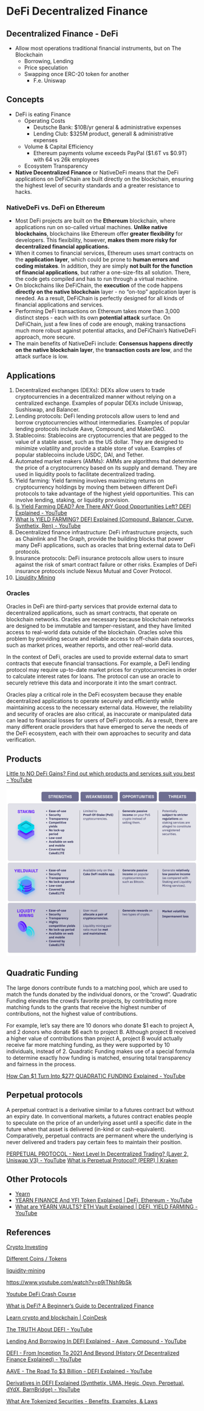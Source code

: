 # DeFi Decentralized Finance

## Decentralized Finance - DeFi

- Allow most operations traditional financial instruments, but on The Blockchain
  - Borrowing, Lending
  - Price speculation
  - Swapping once ERC-20 token for another
    - F.e. Uniswap

## Concepts

- DeFi is eating Finance
  - Operating Costs
    - Deutsche Bank: $10B/yr general & administrative expenses
    - Lending Club: $325M product, generall & administrative expenses
  - Volume & Capital Efficiency
    - Ethereum payments volume exceeds PayPal ($1.6T vs $0.9T) with 64 vs 26k employees
  - Ecosystem Transparency
- **Native Decentralized Finance** or NativeDeFi means that the DeFi applications on DeFiChain are built directly on the blockchain, ensuring the highest level of security standards and a greater resistance to hacks.

### NativeDeFi vs. DeFi on Ethereum

- Most DeFi projects are built on the **Ethereum** blockchain, where applications run on so-called virtual machines. **Unlike native blockchains**, blockchains like Ethereum offer **greater flexibility** for developers. This flexibility, however, **makes them more risky for decentralized financial applications.**
- When it comes to financial services, Ethereum uses smart contracts on the **application layer**, which could be prone to **human errors and coding mistakes**. In addition, they are simply **not built for the function of financial applications**, but rather a one-size-fits all solution. There, the code gets compiled and has to run through a virtual machine.
- On blockchains like DeFiChain, the **execution** of the code happens **directly on the native blockchain** layer - no “on-top” application layer is needed. As a result, DeFiChain is perfectly designed for all kinds of financial applications and services.
- Performing DeFi transactions on Ethereum takes more than 3,000 distinct steps - each with its own **potential attack** surface. On DeFiChain, just a few lines of code are enough, making transactions much more robust against potential attacks, and DeFiChain’s NativeDeFi approach, more secure.
- The main benefits of NativeDeFi include: **Consensus happens directly on the native blockchain layer**, the **transaction costs are low**, and the attack surface is low.

## Applications

1. Decentralized exchanges (DEXs): DEXs allow users to trade cryptocurrencies in a decentralized manner without relying on a centralized exchange. Examples of popular DEXs include Uniswap, Sushiswap, and Balancer.
2. Lending protocols: DeFi lending protocols allow users to lend and borrow cryptocurrencies without intermediaries. Examples of popular lending protocols include Aave, Compound, and MakerDAO.
3. Stablecoins: Stablecoins are cryptocurrencies that are pegged to the value of a stable asset, such as the US dollar. They are designed to minimize volatility and provide a stable store of value. Examples of popular stablecoins include USDC, DAI, and Tether.
4. Automated market makers (AMMs): AMMs are algorithms that determine the price of a cryptocurrency based on its supply and demand. They are used in liquidity pools to facilitate decentralized trading.
5. Yield farming: Yield farming involves maximizing returns on cryptocurrency holdings by moving them between different DeFi protocols to take advantage of the highest yield opportunities. This can involve lending, staking, or liquidity provision.
1. [Is Yield Farming DEAD? Are There ANY Good Opportunities Left? DEFI Explained - YouTube](https://www.youtube.com/watch?v=s0Of2ZnyhIE&ab_channel=Finematics)
2. [What Is YIELD FARMING? DEFI Explained (Compound, Balancer, Curve, Synthetix, Ren) - YouTube](https://www.youtube.com/watch?v=ClnnLI1SClA&ab_channel=Finematics)
6. Decentralized finance infrastructure: DeFi infrastructure projects, such as Chainlink and The Graph, provide the building blocks that power many DeFi applications, such as oracles that bring external data to DeFi protocols.
7. Insurance protocols: DeFi insurance protocols allow users to insure against the risk of smart contract failure or other risks. Examples of DeFi insurance protocols include Nexus Mutual and Cover Protocol.
8. [Liquidity Mining](decentralized-applications/liquidity-mining.md)

### Oracles

Oracles in DeFi are third-party services that provide external data to decentralized applications, such as smart contracts, that operate on blockchain networks. Oracles are necessary because blockchain networks are designed to be immutable and tamper-resistant, and they have limited access to real-world data outside of the blockchain. Oracles solve this problem by providing secure and reliable access to off-chain data sources, such as market prices, weather reports, and other real-world data.

In the context of DeFi, oracles are used to provide external data to smart contracts that execute financial transactions. For example, a DeFi lending protocol may require up-to-date market prices for cryptocurrencies in order to calculate interest rates for loans. The protocol can use an oracle to securely retrieve this data and incorporate it into the smart contract.

Oracles play a critical role in the DeFi ecosystem because they enable decentralized applications to operate securely and efficiently while maintaining access to the necessary external data. However, the reliability and security of oracles are also critical, as inaccurate or manipulated data can lead to financial losses for users of DeFi protocols. As a result, there are many different oracle providers that have emerged to serve the needs of the DeFi ecosystem, each with their own approaches to security and data verification.

## Products

[Little to NO DeFi Gains? Find out which products and services suit you best - YouTube](https://www.youtube.com/watch?v=C2KURQ1jMQI)

![cakedefi-3-core-products](../media/Pasted%20image%2020230330190444.png)

## Quadratic Funding

The large donors contribute funds to a matching pool, which are used to match the funds donated by the individual donors, or the “crowd”. Quadratic Funding elevates the crowd’s favorite projects, by contributing more matching funds to the grants that receive the highest number of contributions, not the highest value of contributions.

For example, let’s say there are 10 donors who donate $1 each to project A, and 2 donors who donate $6 each to project B. Although project B received a higher value of contributions than project A, project B would actually receive far more matching funding, as they were supported by 10 individuals, instead of 2. Quadratic Funding makes use of a special formula to determine exactly how funding is matched, ensuring total transparency and fairness in the process.

[How Can $1 Turn Into $27? QUADRATIC FUNDING Explained - YouTube](https://www.youtube.com/watch?v=hEHv-dE4xl8)

## Perpetual protocols

A perpetual contract is a derivative similar to a futures contract but without an expiry date. In conventional markets, a futures contract enables people to speculate on the price of an underlying asset until a specific date in the future when that asset is delivered (in-kind or cash-equivalent). Comparatively, perpetual contracts are permanent where the underlying is never delivered and traders pay certain fees to maintain their position.

[PERPETUAL PROTOCOL - Next Level In Decentralized Trading? (Layer 2, Uniswap V3) - YouTube](https://www.youtube.com/watch?v=pBoKtkoNZEY)
[What is Perpetual Protocol? (PERP) | Kraken](https://www.kraken.com/learn/what-is-perpetual-protocol-perp)

## Other Protocols

- [Yearn](https://yearn.finance/)
- [YEARN FINANCE And YFI Token Explained | DeFi, Ethereum - YouTube](https://www.youtube.com/watch?v=qG1goOptZ5w&ab_channel=Finematics)
- [What are YEARN VAULTS? ETH Vault Explained | DEFI, YIELD FARMING - YouTube](https://www.youtube.com/watch?v=9vTaNl2_B8A&ab_channel=Finematics)

## References

[Crypto Investing](crypto-investing)

[Different Coins / Tokens](decentralized-applications/coins-tokens-chains/readme.md)

[liquidity-mining](decentralized-applications/liquidity-mining.md)

<https://www.youtube.com/watch?v=p9iTNsh9bSk>

[Youtube DeFi Crash Course](https://www.youtube.com/playlist?list=PLZYHS2HeJ5ejvwRrGI4Wgi5HVVwvvow7R)

[What is DeFi? A Beginner’s Guide to Decentralized Finance](https://www.youtube.com/watch?v=btB__oHQ0sU)

[Learn crypto and blockchain | CoinDesk](https://www.coindesk.com/learn/defi/)

[The TRUTH About DEFI - YouTube](https://www.youtube.com/watch?v=Ia0DVfRJKy8)

[Lending And Borrowing In DEFI Explained - Aave, Compound - YouTube](https://www.youtube.com/watch?v=aTp9er6S73M)

[DEFI - From Inception To 2021 And Beyond (History Of Decentralized Finance Explained) - YouTube](https://www.youtube.com/watch?v=qFBYB4W2tqU)

[AAVE - The Road To $3 Billion - DEFI Explained - YouTube](https://www.youtube.com/watch?v=WwE3lUq51gQ)

[Derivatives in DEFI Explained (Synthetix, UMA, Hegic, Opyn, Perpetual, dYdX, BarnBridge) - YouTube](https://www.youtube.com/watch?v=QxoqPZRw9y4)

[What Are Tokenized Securities - Benefits, Examples, & Laws](https://milkroad.com/guide/tokenized-securities)
